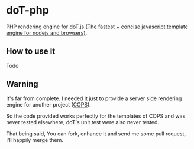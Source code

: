 doT-php
=======

PHP rendering engine for [doT.js (The fastest + concise javascript template engine for nodejs and browsers)](https://github.com/olado/doT).

How to use it
-------------

Todo

Warning
-------

It's far from complete. I needed it just to provide a server side rendering engine for another project ([COPS](https://github.com/seblucas/cops)).

So the code provided works perfectly for the templates of COPS and was never tested elsewhere, doT's unit test were also never tested.

That being said, You can fork, enhance it and send me some pull request, I'll happily merge them.


